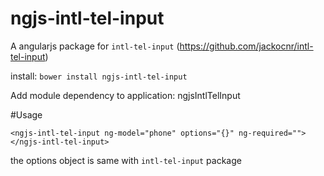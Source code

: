 # ngjs-intl-tel-input

A angularjs package for `intl-tel-input` (https://github.com/jackocnr/intl-tel-input)

install: `bower install ngjs-intl-tel-input`

Add module dependency to application: ngjsIntlTelInput

#Usage

`<ngjs-intl-tel-input ng-model="phone" options="{}" ng-required=""></ngjs-intl-tel-input>`

the options object is same with `intl-tel-input` package
